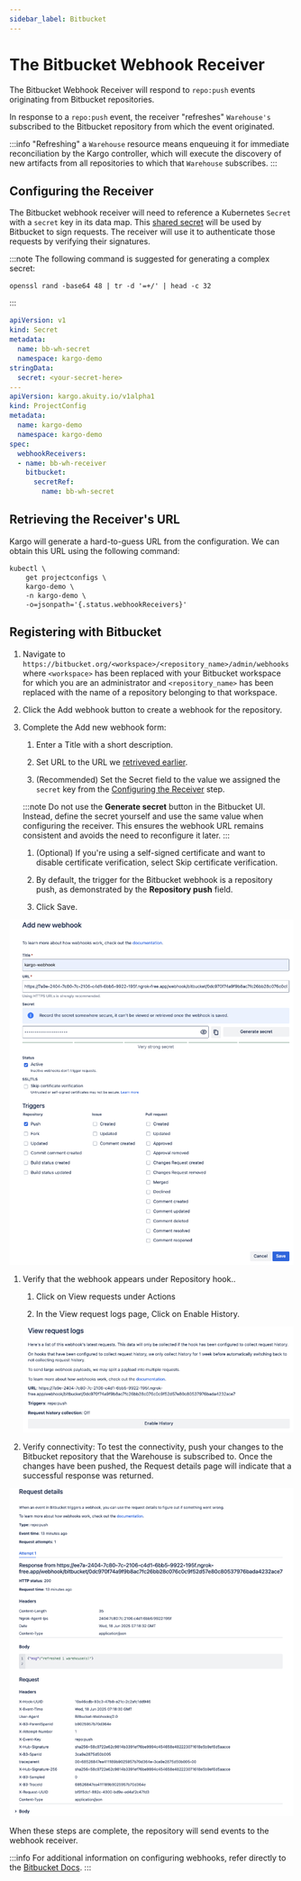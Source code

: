 ```yaml
---
sidebar_label: Bitbucket
---
```


# The Bitbucket Webhook Receiver

The Bitbucket Webhook Receiver will respond to `repo:push` events originating from
Bitbucket repositories.

In response to a `repo:push` event, the receiver "refreshes" `Warehouse's`
subscribed to the Bitbucket repository from which the event originated.

:::info
"Refreshing" a `Warehouse` resource means enqueuing it for immediate
reconciliation by the Kargo controller, which will execute the discovery of
new artifacts from all repositories to which that `Warehouse` subscribes.
:::

## Configuring the Receiver

The Bitbucket webhook receiver will need to reference a Kubernetes `Secret` with a
`secret` key in its data map. This [shared
secret](https://en.wikipedia.org/wiki/Shared_secret) will be used by Bitbucket to
sign requests. The receiver will use it to authenticate those requests by
verifying their signatures.

:::note
The following command is suggested for generating a complex secret:

```shell
openssl rand -base64 48 | tr -d '=+/' | head -c 32
```
:::

```yaml
apiVersion: v1
kind: Secret
metadata:
  name: bb-wh-secret
  namespace: kargo-demo
stringData:
  secret: <your-secret-here>
---
apiVersion: kargo.akuity.io/v1alpha1
kind: ProjectConfig
metadata:
  name: kargo-demo
  namespace: kargo-demo
spec:
  webhookReceivers: 
  - name: bb-wh-receiver
    bitbucket:
      secretRef:
        name: bb-wh-secret
```

## Retrieving the Receiver's URL

Kargo will generate a hard-to-guess URL from the configuration. We can obtain 
this URL using the following command:

```
kubectl \
    get projectconfigs \
    kargo-demo \
    -n kargo-demo \
    -o=jsonpath='{.status.webhookReceivers}'
```

## Registering with Bitbucket

1. Navigate to `https://bitbucket.org/<workspace>/<repository_name>/admin/webhooks` where `<workspace>` has been replaced with your Bitbucket workspace for which you are an administrator and `<repository_name>` has been replaced with the name of a repository belonging to that workspace.

1. Click the <Hlt>Add webhook</Hlt> button to create a webhook for the repository.

1. Complete the <Hlt>Add new webhook</Hlt> form:
   
   1. Enter a <Hlt>Title</Hlt> with a short description.
   
   1. Set <Hlt>URL</Hlt> to the URL we [retriveved
      earlier](#retrieving-the-receivers-url).

   1. (Recommended) Set the <Hlt>Secret</Hlt> field to the value we assigned the
  `secret` key from the [Configuring the Receiver](#configuring-the-receiver)
  step.
    
    :::note
    Do not use the **Generate secret** button in the Bitbucket UI. Instead,
    define the secret yourself and use the same value when configuring the
    receiver. This ensures the webhook URL remains consistent and avoids the
    need to reconfigure it later.
    :::
   
   1. (Optional) If you're using a self-signed certificate and want to disable certificate verification, select <Hlt>Skip certificate verification</Hlt>.

   1. By default, the trigger for the Bitbucket webhook is a repository push, as demonstrated by the **Repository push** field.

   1. Click <Hlt>Save</Hlt>.

![Step 3](./img/01.png "Create New Webhook")

1. Verify that the webhook appears under <Hlt>Repository hook</Hlt>.. 
   
   1. Click on <Hlt>View requests</Hlt> under <Hlt>Actions</Hlt>
   
   2. In the <Hlt> View request logs </Hlt> page, Click on <Hlt>Enable History</Hlt>.
   
   ![Step 4](./img/02.png "Enabled history")

1. Verify connectivity: To test the connectivity, push your changes to the Bitbucket repository that the Warehouse is subscribed to. Once the changes have been pushed, the <Hlt>Request details</Hlt> page will indicate that a successful response was returned.

  ![Step 5](./img/03.png "Request details")


When these steps are complete, the repository will send events to the webhook
receiver.

:::info
For additional information on configuring webhooks, refer directly to the
[Bitbucket Docs](https://support.atlassian.com/bitbucket-cloud/docs/manage-webhooks/).
:::